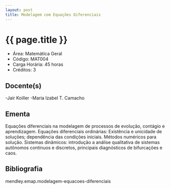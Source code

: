 ```yaml
---
layout: post
title: Modelagem com Equações Diferenciais
---
```


# {{ page.title }}

- Área: Matemática Geral
- Código: MAT004
- Carga Horária: 45 horas
- Créditos: 3

## Docente(s)

-Jair Koiller
-Maria Izabel T. Camacho

## Ementa

Equações diferenciais na modelagem de processos de evolução, contágio
e aprendizagem.  Equações diferenciais ordinárias: Existência e
unicidade de soluções; dependência das condições iniciais. Métodos
numéricos para solução.  Sistemas dinâmicos: introdução a análise
qualitativa de sistemas autônomos contínuos e discretos, principais
diagnósticos de bifurcações e caos.

## Bibliografia

mendley.emap.modelagem-equacoes-diferenciais

